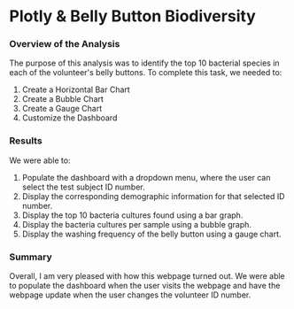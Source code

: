 # Plotly & Belly Button Biodiversity

### Overview of the Analysis

The purpose of this analysis was to identify the top 10 bacterial species in each of the volunteer's belly buttons. To complete this task, we needed to:

1. Create a Horizontal Bar Chart
2. Create a Bubble Chart
3. Create a Gauge Chart
4. Customize the Dashboard

### Results

We were able to:
1. Populate the dashboard with a dropdown menu, where the user can select the test subject ID number.
2. Display the corresponding demographic information for that selected ID number.
3. Display the top 10 bacteria cultures found using a bar graph.
4. Display the bacteria cultures per sample using a bubble graph.
5. Display the washing frequency of the belly button using a gauge chart.


### Summary

Overall, I am very pleased with how this webpage turned out. We were able to populate the dashboard when the user visits the webpage and have the webpage update when the user changes the volunteer ID number.

